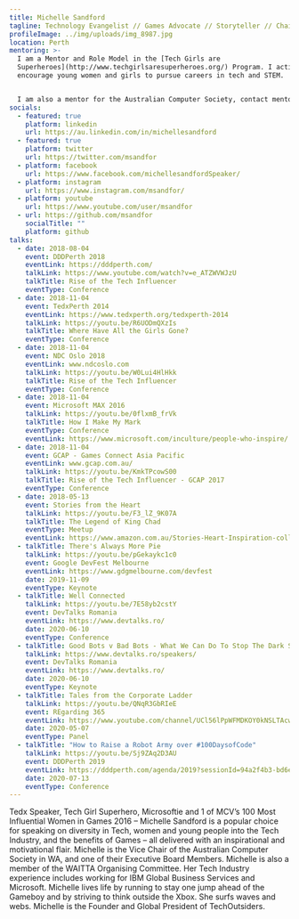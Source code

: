 ```yaml
---
title: Michelle Sandford
tagline: Technology Evangelist // Games Advocate // Storyteller // Chairman
profileImage: ../img/uploads/img_8987.jpg
location: Perth
mentoring: >-
  I am a Mentor and Role Model in the [Tech Girls are
  Superheroes](http://www.techgirlsaresuperheroes.org/) Program. I actively
  encourage young women and girls to pursue careers in tech and STEM.


  I am also a mentor for the Australian Computer Society, contact mentoring@acs.org.au for details
socials:
  - featured: true
    platform: linkedin
    url: https://au.linkedin.com/in/michellesandford
  - featured: true
    platform: twitter
    url: https://twitter.com/msandfor
  - platform: facebook
    url: https://www.facebook.com/michellesandfordSpeaker/
  - platform: instagram
    url: https://www.instagram.com/msandfor/
  - platform: youtube
    url: https://www.youtube.com/user/msandfor
  - url: https://github.com/msandfor
    socialTitle: ""
    platform: github
talks:
  - date: 2018-08-04
    event: DDDPerth 2018
    eventLink: https://dddperth.com/
    talkLink: https://www.youtube.com/watch?v=e_ATZWVWJzU
    talkTitle: Rise of the Tech Influencer
    eventType: Conference
  - date: 2018-11-04
    event: TedxPerth 2014
    eventLink: https://www.tedxperth.org/tedxperth-2014
    talkLink: https://youtu.be/R6UODmQXzIs
    talkTitle: Where Have All the Girls Gone?
    eventType: Conference
  - date: 2018-11-04
    event: NDC Oslo 2018
    eventLink: www.ndcoslo.com
    talkLink: https://youtu.be/W0Lui4HlHkk
    talkTitle: Rise of the Tech Influencer
    eventType: Conference
  - date: 2018-11-04
    event: Microsoft MAX 2016
    talkLink: https://youtu.be/0flxmB_frVk
    talkTitle: How I Make My Mark
    eventType: Conference
    eventLink: https://www.microsoft.com/inculture/people-who-inspire/
  - date: 2018-11-04
    event: GCAP - Games Connect Asia Pacific
    eventLink: www.gcap.com.au/
    talkLink: https://youtu.be/KmkTPcowS00
    talkTitle: Rise of the Tech Influencer - GCAP 2017
    eventType: Conference
  - date: 2018-05-13
    event: Stories from the Heart
    talkLink: https://youtu.be/F3_lZ_9K07A
    talkTitle: The Legend of King Chad
    eventType: Meetup
    eventLink: https://www.amazon.com.au/Stories-Heart-Inspiration-collection-stories-ebook/dp/B0798KK5YZ
  - talkTitle: There's Always More Pie
    talkLink: https://youtu.be/pGekaykc1c0
    event: Google DevFest Melbourne
    eventLink: https://www.gdgmelbourne.com/devfest
    date: 2019-11-09
    eventType: Keynote
  - talkTitle: Well Connected
    talkLink: https://youtu.be/7E58yb2cstY
    event: DevTalks Romania
    eventLink: https://www.devtalks.ro/
    date: 2020-06-10
    eventType: Conference
  - talkTitle: Good Bots v Bad Bots - What We Can Do To Stop The Dark Side From Winning
    talkLink: https://www.devtalks.ro/speakers/
    event: DevTalks Romania
    eventLink: https://www.devtalks.ro/
    date: 2020-06-10
    eventType: Keynote
  - talkTitle: Tales from the Corporate Ladder
    talkLink: https://youtu.be/QNqR3GbRIeE
    event: REgarding 365
    eventLink: https://www.youtube.com/channel/UCl56lPpWFMDKOY0kNSLTAcw
    date: 2020-05-07
    eventType: Panel
  - talkTitle: "How to Raise a Robot Army over #100DaysofCode"
    talkLink: https://youtu.be/Sj9ZAq2D3AU
    event: DDDPerth 2019
    eventLink: https://dddperth.com/agenda/2019?sessionId=94a2f4b3-bd6e-4eb6-9917-baa3bcb3d41f
    date: 2020-07-13
    eventType: Conference
---
```


Tedx Speaker, Tech Girl Superhero, Microsoftie and 1 of MCV’s 100 Most Influential Women in Games 2016 – Michelle Sandford is a popular choice for speaking on diversity in Tech, women and young people into the Tech Industry, and the benefits of Games – all delivered with an inspirational and motivational flair. Michelle is the Vice Chair of the Australian Computer Society in WA, and one of their Executive Board Members. Michelle is also a member of the WAITTA Organising Committee. Her Tech Industry experience includes working for IBM Global Business Services and Microsoft. Michelle lives life by running to stay one jump ahead of the Gameboy and by striving to think outside the Xbox. She surfs waves and webs. Michelle is the Founder and Global President of TechOutsiders.
